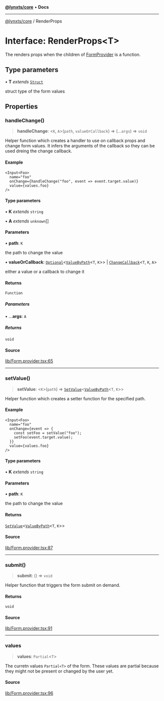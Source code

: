 [**@lynxts/core**](../README.md) • **Docs**

***

[@lynxts/core](../README.md) / RenderProps

# Interface: RenderProps\<T\>

The renders props when the children of [FormProvider](../functions/FormProvider.md) is a function.

## Type parameters

• **T** *extends* [`Struct`](../type-aliases/Struct.md)

struct type of the form values

## Properties

### handleChange()

> **handleChange**: \<`K`, `A`\>(`path`, `valueOrCallback`) => (...`args`) => `void`

Helper function which creates a handler to use on callback props and
change form values. It infers the arguments of the callback so they can be
used dreing the change callback.

#### Example

```
<Input<Foo>
  name="foo"
  onChange={handleChange("foo", event => event.target.value)}
  value={values.foo}
/>
```

#### Type parameters

• **K** *extends* `string`

• **A** *extends* `unknown`[]

#### Parameters

• **path**: `K`

the path to change the value

• **valueOrCallback**: [`Optional`](../type-aliases/Optional.md)\<[`ValueByPath`](../type-aliases/ValueByPath.md)\<`T`, `K`\>\> \| [`ChangeCallback`](../type-aliases/ChangeCallback.md)\<`T`, `K`, `A`\>

either a value or a callback to change it

#### Returns

`Function`

##### Parameters

• ...**args**: `A`

##### Returns

`void`

#### Source

[lib/Form.provider.tsx:65](https://github.com/JoseLion/lynxts/blob/main/packages/core/src/lib/Form.provider.tsx#L65)

***

### setValue()

> **setValue**: \<`K`\>(`path`) => [`SetValue`](../type-aliases/SetValue.md)\<[`ValueByPath`](../type-aliases/ValueByPath.md)\<`T`, `K`\>\>

Helper function which creates a setter function for the specified path.

#### Example

```
<Input<Foo>
  name="foo"
  onChange={event => {
    const setFoo = setValue("foo");
    setFoo(event.target.value);
  }}
  value={values.foo}
/>
```

#### Type parameters

• **K** *extends* `string`

#### Parameters

• **path**: `K`

the path to change the value

#### Returns

[`SetValue`](../type-aliases/SetValue.md)\<[`ValueByPath`](../type-aliases/ValueByPath.md)\<`T`, `K`\>\>

#### Source

[lib/Form.provider.tsx:87](https://github.com/JoseLion/lynxts/blob/main/packages/core/src/lib/Form.provider.tsx#L87)

***

### submit()

> **submit**: () => `void`

Helper function that triggers the form submit on demand.

#### Returns

`void`

#### Source

[lib/Form.provider.tsx:91](https://github.com/JoseLion/lynxts/blob/main/packages/core/src/lib/Form.provider.tsx#L91)

***

### values

> **values**: `Partial`\<`T`\>

The curretn values `Partial<T>` of the form. These values are partial
because they might not be present or changed by the user yet.

#### Source

[lib/Form.provider.tsx:96](https://github.com/JoseLion/lynxts/blob/main/packages/core/src/lib/Form.provider.tsx#L96)
